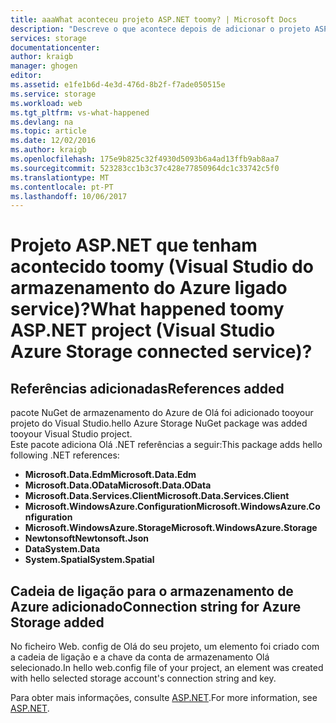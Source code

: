 ```yaml
---
title: aaaWhat aconteceu projeto ASP.NET toomy? | Microsoft Docs
description: "Descreve o que acontece depois de adicionar o projeto ASP.NET tooa do Storage do Azure com o Visual Studio ligada a serviços"
services: storage
documentationcenter: 
author: kraigb
manager: ghogen
editor: 
ms.assetid: e1fe1b6d-4e3d-476d-8b2f-f7ade050515e
ms.service: storage
ms.workload: web
ms.tgt_pltfrm: vs-what-happened
ms.devlang: na
ms.topic: article
ms.date: 12/02/2016
ms.author: kraigb
ms.openlocfilehash: 175e9b825c32f4930d5093b6a4ad13ffb9ab8aa7
ms.sourcegitcommit: 523283cc1b3c37c428e77850964dc1c33742c5f0
ms.translationtype: MT
ms.contentlocale: pt-PT
ms.lasthandoff: 10/06/2017
---
```

# <a name="what-happened-toomy-aspnet-project-visual-studio-azure-storage-connected-service"></a><span data-ttu-id="ca9a8-104">Projeto ASP.NET que tenham acontecido toomy (Visual Studio do armazenamento do Azure ligado service)?</span><span class="sxs-lookup"><span data-stu-id="ca9a8-104">What happened toomy ASP.NET project (Visual Studio Azure Storage connected service)?</span></span>
## <a name="references-added"></a><span data-ttu-id="ca9a8-105">Referências adicionadas</span><span class="sxs-lookup"><span data-stu-id="ca9a8-105">References added</span></span>
<span data-ttu-id="ca9a8-106">pacote NuGet de armazenamento do Azure de Olá foi adicionado tooyour projeto do Visual Studio.</span><span class="sxs-lookup"><span data-stu-id="ca9a8-106">hello Azure Storage NuGet package was added tooyour Visual Studio project.</span></span>  
<span data-ttu-id="ca9a8-107">Este pacote adiciona Olá .NET referências a seguir:</span><span class="sxs-lookup"><span data-stu-id="ca9a8-107">This package adds hello following .NET references:</span></span>

* <span data-ttu-id="ca9a8-108">**Microsoft.Data.Edm**</span><span class="sxs-lookup"><span data-stu-id="ca9a8-108">**Microsoft.Data.Edm**</span></span>
* <span data-ttu-id="ca9a8-109">**Microsoft.Data.OData**</span><span class="sxs-lookup"><span data-stu-id="ca9a8-109">**Microsoft.Data.OData**</span></span>
* <span data-ttu-id="ca9a8-110">**Microsoft.Data.Services.Client**</span><span class="sxs-lookup"><span data-stu-id="ca9a8-110">**Microsoft.Data.Services.Client**</span></span>
* <span data-ttu-id="ca9a8-111">**Microsoft.WindowsAzure.Configuration**</span><span class="sxs-lookup"><span data-stu-id="ca9a8-111">**Microsoft.WindowsAzure.Configuration**</span></span>
* <span data-ttu-id="ca9a8-112">**Microsoft.WindowsAzure.Storage**</span><span class="sxs-lookup"><span data-stu-id="ca9a8-112">**Microsoft.WindowsAzure.Storage**</span></span>
* <span data-ttu-id="ca9a8-113">**Newtonsoft**</span><span class="sxs-lookup"><span data-stu-id="ca9a8-113">**Newtonsoft.Json**</span></span>
* <span data-ttu-id="ca9a8-114">**Data**</span><span class="sxs-lookup"><span data-stu-id="ca9a8-114">**System.Data**</span></span>
* <span data-ttu-id="ca9a8-115">**System.Spatial**</span><span class="sxs-lookup"><span data-stu-id="ca9a8-115">**System.Spatial**</span></span>

## <a name="connection-string-for-azure-storage-added"></a><span data-ttu-id="ca9a8-116">Cadeia de ligação para o armazenamento de Azure adicionado</span><span class="sxs-lookup"><span data-stu-id="ca9a8-116">Connection string for Azure Storage added</span></span>
<span data-ttu-id="ca9a8-117">No ficheiro Web. config de Olá do seu projeto, um elemento foi criado com a cadeia de ligação e a chave da conta de armazenamento Olá selecionado.</span><span class="sxs-lookup"><span data-stu-id="ca9a8-117">In hello web.config file of your project, an element was created with hello selected storage account's connection string and key.</span></span>

<span data-ttu-id="ca9a8-118">Para obter mais informações, consulte [ASP.NET](http://www.asp.net).</span><span class="sxs-lookup"><span data-stu-id="ca9a8-118">For more information, see [ASP.NET](http://www.asp.net).</span></span>


